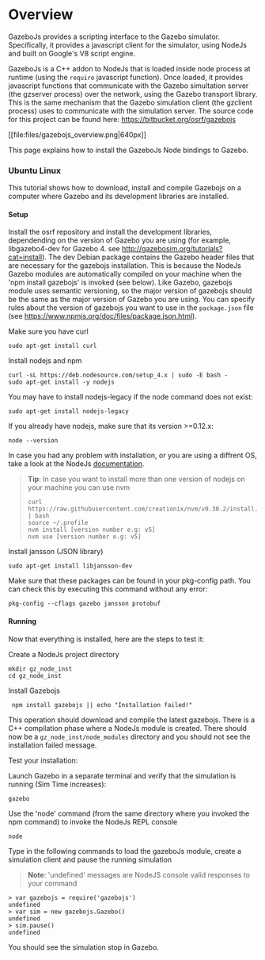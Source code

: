 # Overview

GazeboJs provides a scripting interface to the Gazebo simulator. Specifically, it provides a javascript client for the simulator, using NodeJs and built on Google's V8 script engine.

GazeboJs is a C++ addon to NodeJs that is loaded inside node process at runtime (using the `require` javascript function). Once loaded, it provides javascript functions that communicate with the Gazebo simultation server (the gzserver process) over the network, using the Gazebo transport library.
This is the same mechanism that the Gazebo simulation client (the gzclient process) uses to communicate with the simulation server.
The source code for this project can be found here: <https://bitbucket.org/osrf/gazebojs>

[[file:files/gazebojs_overview.png|640px]]

This page explains how to install the GazeboJs Node bindings to Gazebo.

### Ubuntu Linux

This tutorial shows how to download, install and compile Gazebojs on a computer where Gazebo and its  development libraries are installed.

#### Setup

Install the osrf repository and install the development libraries, dependending on the version of Gazebo you are using (for example, libgazebo4-dev for Gazebo 4. see http://gazebosim.org/tutorials?cat=install). The dev Debian package contains the Gazebo header files that are necessary for the gazebojs installation. This is because the NodeJs Gazebo modules are automatically compiled on your machine when the 'npm install gazebojs' is invoked (see below).
Like Gazebo, gazebojs module uses semantic versioning, so the major version of gazebojs should be the same as the major version of Gazebo you are using. You can specify rules about the version of gazebojs you want to use in the `package.json` file (see https://www.npmjs.org/doc/files/package.json.html).

Make sure you have curl

    sudo apt-get install curl

Install nodejs and npm

    curl -sL https://deb.nodesource.com/setup_4.x | sudo -E bash -
    sudo apt-get install -y nodejs

You may have to install nodejs-legacy if the node command does not exist:

    sudo apt-get install nodejs-legacy

If you already have nodejs, make sure that its version >=0.12.x:

    node --version

In case you had any problem with installation, or you are using a diffrent OS,
take a look at the NodeJs
[documentation](https://nodejs.org/en/download/package-manager/).

> **Tip**: In case you want to install more than one version of nodejs on your machine you can use nvm
>
>    ~~~
>    curl https://raw.githubusercontent.com/creationix/nvm/v0.30.2/install.sh | bash
>    source ~/.profile
>    nvm install [version number e.g: v5]
>    nvm use [version number e.g: v5]
>    ~~~

Install jansson (JSON library)

    sudo apt-get install libjansson-dev

Make sure that these packages can be found in your pkg-config path. You can check this by executing this command without any error:

    pkg-config --cflags gazebo jansson protobuf


#### Running

Now that everything is installed, here are the steps to test it:


Create a NodeJs project directory

    mkdir gz_node_inst
    cd gz_node_inst


Install Gazebojs

     npm install gazebojs || echo "Installation failed!"

This operation should download and compile the latest gazebojs. There is a C++
compilation phase where a NodeJs module is created. There should now be a
`gz_node_inst/node_modules` directory and you should not see the installation
failed message.


Test your installation:

Launch Gazebo in a separate terminal and verify that the simulation is running (Sim Time increases):

    gazebo


Use the 'node' command (from the same directory where you invoked the npm
command) to invoke the NodeJs REPL console

    node

Type in the following commands to load the gazeboJs module, create a
simulation client and pause the running simulation

> **Note**: 'undefined' messages are NodeJS console valid responses to your
command

    > var gazebojs = require('gazebojs')
    undefined
    > var sim = new gazebojs.Gazebo()
    undefined
    > sim.pause()
    undefined

You should see the simulation stop in Gazebo.

